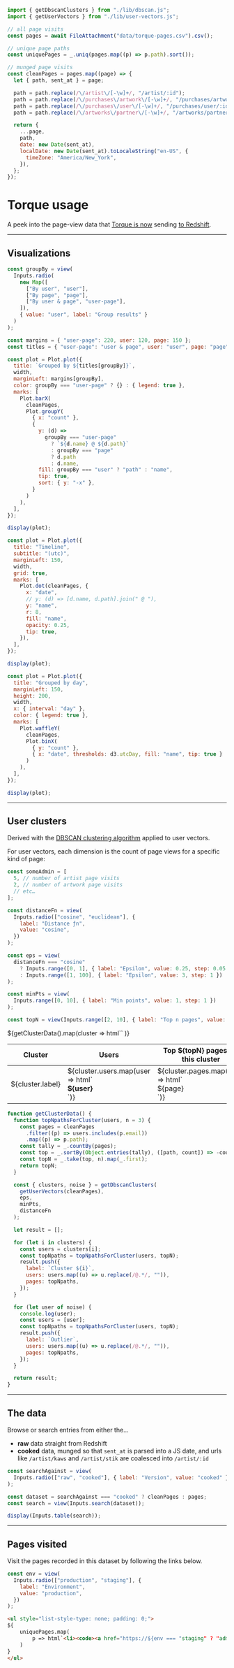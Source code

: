 <!-- IMPORTS -->

```js
import { getDbscanClusters } from "./lib/dbscan.js";
import { getUserVectors } from "./lib/user-vectors.js";
```

<!-- DATA -->

```js
// all page visits
const pages = await FileAttachment("data/torque-pages.csv").csv();

// unique page paths
const uniquePages = _.uniq(pages.map((p) => p.path).sort());

// munged page visits
const cleanPages = pages.map((page) => {
  let { path, sent_at } = page;

  path = path.replace(/\/artist\/[-\w]+/, "/artist/:id");
  path = path.replace(/\/purchases\/artwork\/[-\w]+/, "/purchases/artwork/:id");
  path = path.replace(/\/purchases\/user\/[-\w]+/, "/purchases/user/:id");
  path = path.replace(/\/artworks\/partner\/[-\w]+/, "/artworks/partner/:id");

  return {
    ...page,
    path,
    date: new Date(sent_at),
    localDate: new Date(sent_at).toLocaleString("en-US", {
      timeZone: "America/New_York",
    }),
  };
});
```

<!-- DOCUMENT -->

# Torque usage

A peek into the page-view data that [Torque is now](https://github.com/artsy/torque/pull/1388) sending [to Redshift](https://github.com/artsy/degas/pull/259).

---

## Visualizations

```js
const groupBy = view(
  Inputs.radio(
    new Map([
      ["By user", "user"],
      ["By page", "page"],
      ["By user & page", "user-page"],
    ]),
    { value: "user", label: "Group results" }
  )
);
```

```js
const margins = { "user-page": 220, user: 120, page: 150 };
const titles = { "user-page": "user & page", user: "user", page: "page" };

const plot = Plot.plot({
  title: `Grouped by ${titles[groupBy]}`,
  width,
  marginLeft: margins[groupBy],
  color: groupBy === "user-page" ? {} : { legend: true },
  marks: [
    Plot.barX(
      cleanPages,
      Plot.groupY(
        { x: "count" },
        {
          y: (d) =>
            groupBy === "user-page"
              ? `${d.name} @ ${d.path}`
              : groupBy === "page"
              ? d.path
              : d.name,
          fill: groupBy === "user" ? "path" : "name",
          tip: true,
          sort: { y: "-x" },
        }
      )
    ),
  ],
});

display(plot);
```

```js
const plot = Plot.plot({
  title: "Timeline",
  subtitle: "(utc)",
  marginLeft: 150,
  width,
  grid: true,
  marks: [
    Plot.dot(cleanPages, {
      x: "date",
      // y: (d) => [d.name, d.path].join(" @ "),
      y: "name",
      r: 8,
      fill: "name",
      opacity: 0.25,
      tip: true,
    }),
  ],
});

display(plot);
```

```js
const plot = Plot.plot({
  title: "Grouped by day",
  marginLeft: 150,
  height: 200,
  width,
  x: { interval: "day" },
  color: { legend: true },
  marks: [
    Plot.waffleY(
      cleanPages,
      Plot.binX(
        { y: "count" },
        { x: "date", thresholds: d3.utcDay, fill: "name", tip: true }
      )
    ),
  ],
});

display(plot);
```

---

## User clusters

Derived with the [DBSCAN clustering algorithm](https://en.wikipedia.org/wiki/DBSCAN) applied to user vectors.

For user vectors, each dimension is the count of page views for a specific kind of page:

```js echo
const someAdmin = [
  5, // number of artist page visits
  2, // number of artwork page visits
  // etc…
];
```

```js
const distanceFn = view(
  Inputs.radio(["cosine", "euclidean"], {
    label: "Distance ƒn",
    value: "cosine",
  })
);
```

```js
const eps = view(
  distanceFn === "cosine"
    ? Inputs.range([0, 1], { label: "Epsilon", value: 0.25, step: 0.05 })
    : Inputs.range([1, 100], { label: "Epsilon", value: 3, step: 1 })
);
```

```js
const minPts = view(
  Inputs.range([0, 10], { label: "Min points", value: 1, step: 1 })
);
```

```js
const topN = view(Inputs.range([2, 10], { label: "Top n pages", value: 3 }));
```

<table>
  <thead>
    <tr>
      <th>Cluster</th>
      <th>Users</th>
      <th>Top ${topN} pages for this cluster</th>
    </tr>
  </thead>

  <tbody>
    ${getClusterData().map(cluster =>
      html`<tr>
        <td>${cluster.label}</td>
        <td>${cluster.users.map(user => html`<div><b>${user}</b></div>`)}</td>
        <td>${cluster.pages.map(page => html`<div>${page}</div>`)}</td>
      </tr>`
    )}
  </tbody>
</table>

```js
function getClusterData() {
  function topNpathsForCluster(users, n = 3) {
    const pages = cleanPages
      .filter((p) => users.includes(p.email))
      .map((p) => p.path);
    const tally = _.countBy(pages);
    const top = _.sortBy(Object.entries(tally), ([path, count]) => -count);
    const topN = _.take(top, n).map(_.first);
    return topN;
  }

  const { clusters, noise } = getDbscanClusters(
    getUserVectors(cleanPages),
    eps,
    minPts,
    distanceFn
  );

  let result = [];

  for (let i in clusters) {
    const users = clusters[i];
    const topNpaths = topNpathsForCluster(users, topN);
    result.push({
      label: `Cluster ${i}`,
      users: users.map((u) => u.replace(/@.*/, "")),
      pages: topNpaths,
    });
  }

  for (let user of noise) {
    console.log(user);
    const users = [user];
    const topNpaths = topNpathsForCluster(users, topN);
    result.push({
      label: `Outlier`,
      users: users.map((u) => u.replace(/@.*/, "")),
      pages: topNpaths,
    });
  }

  return result;
}
```

---

## The data

Browse or search entries from either the…

- **raw** data straight from Redshift
- **cooked** data, munged so that `sent_at` is parsed into a JS date, and urls like `/artist/kaws` and `/artist/stik` are coalesced into `/artist/:id`

```js
const searchAgainst = view(
  Inputs.radio(["raw", "cooked"], { label: "Version", value: "cooked" })
);
```

```js
const dataset = searchAgainst === "cooked" ? cleanPages : pages;
const search = view(Inputs.search(dataset));
```

```js
display(Inputs.table(search));
```

---

## Pages visited

Visit the pages recorded in this dataset by following the links below.

```js
const env = view(
  Inputs.radio(["production", "staging"], {
    label: "Environment",
    value: "production",
  })
);
```

```html
<ul style="list-style-type: none; padding: 0;">
${
    uniquePages.map(
        p => html`<li><code><a href="https://${env === "staging" ? "admin-staging" : "admin"}.artsy.net${p}" target="artsy">${p}</a></code></li>`
    )
}
</ul>
```
